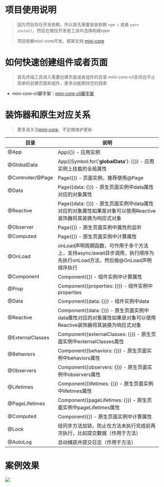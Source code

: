 # 项目使用说明

> 因为项目存在开发依赖，所以首先需要安装依赖 ```npm i``` 或者 ```yarn install```，然后在微信开发者工具中选择构建npm
> 
> 项目依赖mini-core开发，框架文档
> [mini-core](http://www.uicoder.cn/mini_core_docs/)


# 如何快速创建组件或者页面
> 首先终端工具进入需要创建页面或者组件的目录
> mini-core-cli支持远不止简单的创建页面和组件，更多功能期待您的探索

- mini-core-cli脚手架：[mini-core-cli脚手架](https://www.npmjs.com/package/mini-core-cli)



# 装饰器和原生对应关系
> 更多请关注[mini-core](http://www.uicoder.cn/mini_core_docs/)，不定期维护更新

| 目录                | 说明                                                                         |
|-------------------|----------------------------------------------------------------------------|
| @App              | App({}) - 应用实例                                                             |
| @GlobalData       | App({Symbol.for('__globalData__'): {}}) - 应用实例上挂载的全局属性                     |
| @Controller/@Page | Page({}) - 页面实例，推荐使用@Page                                                  |
| @Data             | Page({data: {}}) - 原生页面实例中data属性对应的对象属性                                    |
| @Reactive         | Page({data: {}}) - 原生页面实例中data属性对应的对象属性如果是对象可以使用Reactive装饰器将其装换为响应式对象      |
| @Observer         | Page({}) - 原生页面实例中属性的监听                                                    |
| @Computed         | Page({}) - 原生页面实例中计算属性                                                     |
| @OnLoad           | onLoad声明周期函数，可作用于多个方法上，支持async/await异步调用，执行顺序为先执行onLoad方法，然后按@OnLoad声明顺序执行 |
| @Component        | Component({}) - 组件实例中计算属性                                                  |
| @Prop             | Component({properties: {}}) - 组件实例中properties                              |
| @Data             | Component({data: {}}) - 组件实例中data                                          |
| @Reactive         | Component({data: {}}) - 原生页面实例中data属性对应的对象属性如果是对象可以使用Reactive装饰器将其装换为响应式对象 |
| @ExternalClasses  | Component({externalClasses: {}}) - 原生页面实例中externalClasses属性                |
| @Behaviors        | Component({behaviors: {}}) - 原生页面实例中behaviors属性                            |
| @Observers        | Component({observers: {}}) - 原生页面实例中observers属性                            |
| @Lifetimes        | Component({lifetimes: {}}) - 原生页面实例中lifetimes属性                            |
| @PageLifetimes    | Component({pageLifetimes: {}}) - 原生页面实例中pageLifetimes属性                    |
| @Computed         | Component({}) - 原生页面实例中计算属性                                                |
| @Lock             | 给同步方法加锁，防止在方法未执行完成前再次执行，比如提交数据（作用于方法）                                      |
| @AutoLog          | 自动捕获并提交日志（作用于方法）                                                           |


# 案例效果
<image src="./screenshot/1.png"/>

